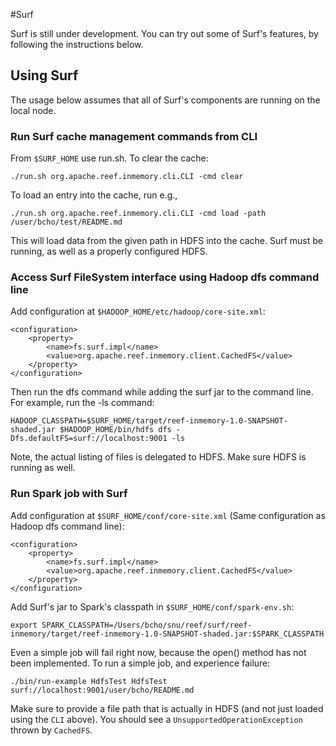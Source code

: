 #Surf

Surf is still under development. You can try out some of Surf's features, by following the instructions below.

## Using Surf

The usage below assumes that all of Surf's components are running on the local node.

### Run Surf cache management commands from CLI

From `$SURF_HOME` use run.sh. To clear the cache:

```
./run.sh org.apache.reef.inmemory.cli.CLI -cmd clear
```

To load an entry into the cache, run e.g.,

```
./run.sh org.apache.reef.inmemory.cli.CLI -cmd load -path /user/bcho/test/README.md
```

This will load data from the given path in HDFS into the cache. Surf must be running, as well as a properly configured HDFS.

### Access Surf FileSystem interface using Hadoop dfs command line

Add configuration at `$HADOOP_HOME/etc/hadoop/core-site.xml`:

```
<configuration>
	<property>
		<name>fs.surf.impl</name>
		<value>org.apache.reef.inmemory.client.CachedFS</value>
	</property>
</configuration>
```

Then run the dfs command while adding the surf jar to the command line. For example, run the -ls command:

```
HADOOP_CLASSPATH=$SURF_HOME/target/reef-inmemory-1.0-SNAPSHOT-shaded.jar $HADOOP_HOME/bin/hdfs dfs -Dfs.defaultFS=surf://localhost:9001 -ls
```

Note, the actual listing of files is delegated to HDFS. Make sure HDFS is running as well.

### Run Spark job with Surf

Add configuration at `$SURF_HOME/conf/core-site.xml` (Same configuration as Hadoop dfs command line):

```
<configuration>
	<property>
		<name>fs.surf.impl</name>
		<value>org.apache.reef.inmemory.client.CachedFS</value>
	</property>
</configuration>
```

Add Surf's jar to Spark's classpath in `$SURF_HOME/conf/spark-env.sh`:

```
export SPARK_CLASSPATH=/Users/bcho/snu/reef/surf/reef-inmemory/target/reef-inmemory-1.0-SNAPSHOT-shaded.jar:$SPARK_CLASSPATH
```

Even a simple job will fail right now, because the open() method has not been implemented. To run a simple job, and experience failure:

```
./bin/run-example HdfsTest HdfsTest surf://localhost:9001/user/bcho/README.md
```

Make sure to provide a file path that is actually in HDFS (and not just loaded using the `CLI` above). You should see a `UnsupportedOperationException` thrown by `CachedFS`.
